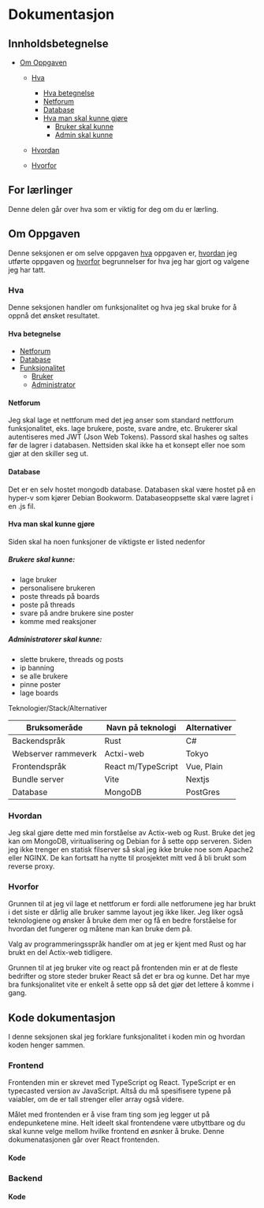 # Dokumentasjon

## Innholdsbetegnelse
- [Om Oppgaven](#om-oppgaven)
    - [Hva](#hva)
        - [Hva betegnelse](#hva-betegnelse)
        - [Netforum](#netforum)
        - [Database](#database)
        - [Hva man skal kunne gjøre](#hva-man-skal-kunne-gjøre)
            - [Bruker skal kunne](#brukere-skal-kunne)
            - [Admin skal kunne](#administratorer-skal-kunne)

    - [Hvordan](#hvordan)
    - [Hvorfor](#hvorfor)

## For lærlinger
Denne delen går over hva som er viktig for deg om du er lærling.

## Om Oppgaven
Denne seksjonen er om selve oppgaven [hva](#hva) oppgaven er, [hvordan](#hvordan) jeg utførte oppgaven og [hvorfor](#hvorfor) begrunnelser for hva jeg har gjort og valgene jeg har tatt.

### Hva 
Denne seksjonen handler om funksjonalitet og hva jeg skal bruke for å oppnå det ønsket resultatet.

#### Hva betegnelse
- [Netforum](#netforum)
- [Database](#database)
- [Funksjonalitet](#hva-man-skal-kunne-gjøre)
    - [Bruker](#brukere-skal-kunne)
    - [Administrator](#administratorer-skal-kunne)

#### Netforum
Jeg skal lage et nettforum med det jeg anser som standard nettforum funksjonalitet, eks. lage brukere, poste, svare andre, etc. Brukerer skal autentiseres med JWT (Json Web Tokens). Passord skal hashes og saltes før de lagrer i databasen. Nettsiden skal ikke ha et konsept eller noe som gjør at den skiller seg ut.

#### Database
Det er en selv hostet mongodb database. Databasen skal være hostet på en hyper-v som kjører Debian Bookworm. Databaseoppsette skal være lagret i en .js fil.

#### Hva man skal kunne gjøre
Siden skal ha noen funksjoner de viktigste er listed nedenfor

##### Brukere skal kunne:
- lage bruker 
- personalisere brukeren
- poste threads på boards
- poste på threads
- svare på andre brukere sine poster 
- komme med reaksjoner

##### Administratorer skal kunne:
- slette brukere, threads og posts
- ip banning
- se alle brukere 
- pinne poster
- lage boards

Teknologier/Stack/Alternativer

|Bruksomeråde|Navn på teknologi|Alternativer|
|----|----|----|
|Backendspråk|Rust|C#|
|Webserver rammeverk|Actxi-web|Tokyo|
|Frontendspråk|React m/TypeScript|Vue, Plain|
|Bundle server|Vite|Nextjs|
|Database|MongoDB|PostGres|

### Hvordan
Jeg skal gjøre dette med min forståelse av Actix-web og Rust. Bruke det jeg kan om MongoDB, viritualisering og Debian for å sette opp serveren. Siden jeg ikke trenger en statisk filserver så skal jeg ikke bruke noe som Apache2 eller NGINX. De kan fortsatt ha nytte til prosjektet mitt ved å bli brukt som reverse proxy.

### Hvorfor
Grunnen til at jeg vil lage et nettforum er fordi alle netforumene jeg har brukt i det siste er dårlig alle bruker samme layout jeg ikke liker. Jeg liker også teknologiene og ønsker å bruke dem mer og få en bedre forståelse for hvordan det fungerer og måtene man kan bruke dem på.

Valg av programmeringsspråk handler om at jeg er kjent med Rust og har brukt en del Actix-web tidligere.

Grunnen til at jeg bruker vite og react på frontenden min er at de fleste bedrifter og store steder bruker React så det er bra og kunne. Det har mye bra funksjonalitet vite er enkelt å sette opp så det gjør det lettere å komme i gang.

## Kode dokumentasjon
I denne seksjonen skal jeg forklare funksjonalitet i koden min og hvordan koden henger sammen.

### Frontend
Frontenden min er skrevet med TypeScript og React. TypeScript er en typecasted version av JavaScript. Altså du må spesifisere typene på vaiabler, om de er tall strenger eller array også videre.

Målet med frontenden er å vise fram ting som jeg legger ut på endepunketene mine. Helt ideelt skal frontendene være utbyttbare og du skal kunne velge mellom hvilke frontend en øsnker å bruke. Denne dokumenatasjonen går over React frontenden.

#### Kode

### Backend

#### Kode